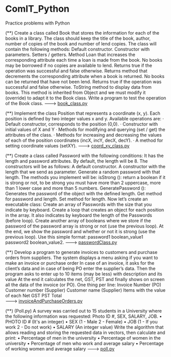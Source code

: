 # ComIT_Python
Practice problems with Python

(**) Create a class called Book that stores the information for each of the books in a library. 
The class should keep the title of the book, author, number of copies of the book and number of lend copies. The class will contain the following methods: Default constructor. Constructor with parameters. Setters / getters. Method Loan that increases the corresponding attribute each time a loan is made from the book. No books may be borrowed if no copies are available to lend. Returns true if the operation was successful and false otherwise. Returns method that decrements the corresponding attribute when a book is returned. No books can be returned that have not been lend. Returns true if the operation was successful and false otherwise. ToString method to display data from books. This method is inherited from Object and we must modify it (override) to adapt it to the Book class. Write a program to test the operation of the Book class. ---> [book_class.py](book_class.py)

(**) Implement the class Position that represents a coordinate (x, y). Each position is defined by two integer values ​​x and y. Available           operations are:
· Default constructor, corresponds to the position (0,0). 
· Constructor with initial values ​​of X and Y 
· Methods for modifying and querying (set / get) the attributes of the class. 
· Methods for increasing and decreasing the values ​​of each of the position coordinates (incX, incY, decX, decY). 
· A method for setting coordinate values ​​(setXY). ---> [coord_xy_class.py](coord_xy_class.py)

(**) Create a class called Password with the following conditions:
It has the length and password attributes. By default, the length will be 8. The constructors will be as follows: A default constructor. A constructor with the length that we send as parameter. Generate a random password with that length. The methods you implement will be: isStrong (): return a boolean if it is strong or not, to be strong you must have more than 2 uppercase, more than 1 lower case and more than 5 numbers. GeneratePassword (): Generates the password of the object with the defined length. Get method for password and length. Set method for length. 
Now let’s create an executable class:
Create an array of Passwords with the size that you indicate by keyboard. Create a loop that creates an object for each position in the array. It also indicates by keyboard the length of the Passwords (before loop). Create another array of booleans where we store if the password of the password array is strong or not (use the previous loop). 
At the end, we show the password and whether or not it is strong (use the previous loop). Use this simple format: password1 boolean_value1
password2 boolean_value2. ---> [passwordClass.py](passwordClass.py)

(**) Develop a program to generate invoices to customers and purchase orders from suppliers.
The system displays a menu asking if you want to make an invoice or purchase order
In case of an invoice, it asks for the client’s data  and in case of being PO enter the supplier’s data.
Then the program asks to enter up to 10 items (may be less) with description and its value
At the end it calculates the net, GST, PST and finally shows on screen all the data of the invoice (or PO). One thing per line:
Invoice Number (PO)
Customer number (Supplier)
Customer name (Supplier)
Items with the value of each
Net
GST
PST
Total  
---> [invoiceAndPurchaseOrders.py](invoiceAndPurchaseOrders.py)

(**) (Poll.py) A survey was carried out to 15 students in a University where the following information was requested: Photo ID #, SEX, SALARY, JOB.
• PHOTO ID # (It's an integer)
• SEX (1 - Male 2 - Female)
• JOB (1 - If you work 2 - Do not work)
• SALARY (An integer value)
Write the algorithm that allows reading and storing the requested data in vectors, then calculate and print:
• Percentage of men in the university
• Percentage of women in the university
• Percentage of men who work and average salary
• Percentage of working women and average salary
---> [poll.py](poll.py)
